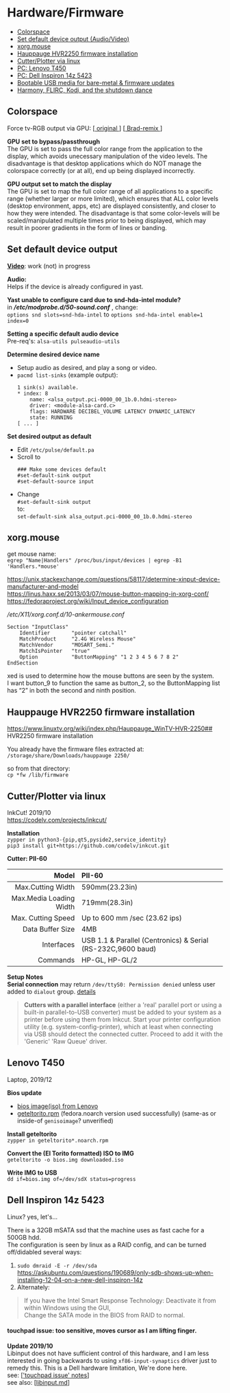 # Hardware/Firmware

- [Colorspace](#colorspace)
- [Set default device output (Audio/Video)](#set-default-device-output)
- [xorg.mouse](#xorgmouse)
- [Hauppauge HVR2250 firmware installation](#hauppauge-hvr2250-firmware-installation)
- [Cutter/Plotter via linux](#cutterplotter-via-linux)
- [PC: Lenovo T450](#lenovo-t450)
- [PC: Dell Inspiron 14z 5423](#dell-inspiron-14z-5423)
- [Bootable USB media for bare-metal & firmware updates](bootableUSB.md)
- [Harmony, FLIRC, Kodi, and the shutdown dance](HARMONY-FLIRC-KODI.md)

## Colorspace
Force tv-RGB output via GPU: [[ original ](colorspace.md)] [[ Brad-remix ](colorspace_brad.md)]

**GPU set to bypass/passthrough**  
The GPU is set to pass the full color range from the application to the display, which avoids unecessary manipulation of the video levels.  The disadvantage is that desktop applications which do NOT manage the colorspace correctly (or at all), end up being displayed incorrectly.

**GPU output set to match the display**  
The GPU is set to map the full color range of all applications to a specific range (whether larger or more limited), which ensures that ALL color levels (desktop environment, apps, etc) are displayed consistently, and closer to how they were intended.  The disadvantage is that some color-levels will be scaled/manipulated multiple times prior to being displayed, which may result in poorer gradients in the form of lines or banding.

## Set default device output
[**Video**](defaultDevice.md#video): work (not) in progress  

**Audio:**  
Helps if the device is already configured in yast.  

**Yast unable to configure card due to snd-hda-intel module?**  
  in ***/etc/modprobe.d/50-sound.conf*** , change:  
  `options snd slots=snd-hda-intel` to `options snd-hda-intel enable=1 index=0`

**Setting a specific default audio device**  
Pre-req's: `alsa-utils pulseaudio-utils`

**Determine desired device name**  
- Setup audio as desired, and play a song or video.
- `pacmd list-sinks` (example output):
    ```
    1 sink(s) available.
    * index: 8
        name: <alsa_output.pci-0000_00_1b.0.hdmi-stereo>
        driver: <module-alsa-card.c>
        flags: HARDWARE DECIBEL_VOLUME LATENCY DYNAMIC_LATENCY
        state: RUNNING
    [ ... ]
    ```
**Set desired output as default**  
- Edit `/etc/pulse/default.pa`  
- Scroll to  
  ```
  ### Make some devices default
  #set-default-sink output
  #set-default-source input  
  ```
- Change  
  `#set-default-sink output`  
  to:  
  `set-default-sink alsa_output.pci-0000_00_1b.0.hdmi-stereo`

## xorg.mouse
get mouse name:  
`egrep "Name|Handlers" /proc/bus/input/devices | egrep -B1 'Handlers.*mouse'`

https://unix.stackexchange.com/questions/58117/determine-xinput-device-manufacturer-and-model  
https://linus.haxx.se/2013/03/07/mouse-button-mapping-in-xorg-conf/  
https://fedoraproject.org/wiki/Input_device_configuration  

_/etc/X11/xorg.conf.d/10-ankermouse.conf_
```
Section "InputClass"
    Identifier       "pointer catchall"
    MatchProduct     "2.4G Wireless Mouse"
    MatchVendor      "MOSART_Semi."
    MatchIsPointer   "true"
    Option           "ButtonMapping" "1 2 3 4 5 6 7 8 2"
EndSection
```
xed is used to determine how the mouse buttons are seen by the system.  
I want button_9 to function the same as button_2, so the ButtonMapping list has “2” in both the second and ninth position. 

## Hauppauge HVR2250 firmware installation
https://www.linuxtv.org/wiki/index.php/Hauppauge_WinTV-HVR-2250## HVR2250 firmware installation

You already have the firmware files extracted at:  
`/storage/share/Downloads/hauppauge 2250/`  

so from that directory:  
`cp *fw /lib/firmware`

## Cutter/Plotter via linux
InkCut! 2019/10  
https://codelv.com/projects/inkcut/  

**Installation**  
`zypper in python3-{pip,qt5,pyside2,service_identity}`  
`pip3 install git+https://github.com/codelv/inkcut.git`  

**Cutter: PII-60**  

Model	| PII-60
--:	| :--
Max.Cutting Width	| 590mm(23.23in)
Max.Media Loading Width	| 719mm(28.3in)
Max. Cutting Speed	| Up to 600 mm /sec (23.62 ips)
Data Buffer Size	| 4MB
Interfaces	| USB 1.1 & Parallel (Centronics) & Serial (RS-232C,9600 baud)
Commands	| HP-GL, HP-GL/2

**Setup Notes**  
**Serial connection** may return `/dev/ttyS0: Permission denied` unless user added to `dialout` group. [details](https://askubuntu.com/a/210230)  
> **Cutters with a parallel interface** (either a 'real' parallel port or using a built-in parallel-to-USB converter) must be added to your system as a printer before using them from Inkcut. Start your printer configuration utility (e.g. system-config-printer), which at least when connecting via USB should detect the connected cutter. Proceed to add it with the 'Generic' 'Raw Queue' driver.

## Lenovo T450
Laptop, 2019/12

**Bios update**  
- [bios image(iso) from Lenovo](https://support.lenovo.com/us/en/downloads/ds102109)
- [geteltorito.rpm](https://www.rpmfind.net/linux/rpm2html/search.php?query=geteltorito) (fedora.noarch version used successfully)
  (same-as or inside-of `genisoimage`? unverified)

**Install geteltorito**  
`zypper in geteltorito*.noarch.rpm`  

**Convert the (El Torito formatted) ISO to IMG**  
`geteltorito -o bios.img downloaded.iso`  

**Write IMG to USB**  
`dd if=bios.img of=/dev/sdX status=progress`  

## Dell Inspiron 14z 5423
Linux? yes, let's...

There is a 32GB mSATA ssd that the machine uses as fast cache for a 500GB hdd.  
The configuration is seen by linux as a RAID config, and can be turned off/didabled several ways:  
1. `sudo dmraid -E -r /dev/sda`
https://askubuntu.com/questions/190689/only-sdb-shows-up-when-installing-12-04-on-a-new-dell-inspiron-14z  
2. Alternately:  
> If you have the Intel Smart Response Technology:
Deactivate it from within Windows using the GUI,  
Change the SATA mode in the BIOS from RAID to normal.

#### touchpad issue: too sensitive, moves cursor as I am lifting finger.
**Update 2019/10**  
Libinput does not have sufficient control of this hardware, and I am less interested in going backwards to using `xf86-input-synaptics` driver just to remedy this. This is a Dell hardware limitation, We're done here.  
see: [['touchpad issue' notes](14z5423.md#touchpad-issue-too-sensitive-moves-cursor-as-i-am-lifting-finger)]  
see also: [[libinput.md](libinput.md)]  
